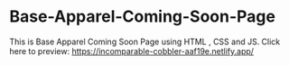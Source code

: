 # Base-Apparel-Coming-Soon-Page

This is Base Apparel Coming Soon Page using HTML , CSS and JS. Click here to preview: https://incomparable-cobbler-aaf19e.netlify.app/
